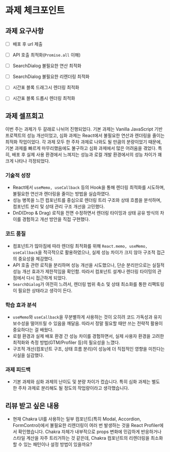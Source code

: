 # 과제 체크포인트

## 과제 요구사항

- [ ] 배포 후 url 제출

- [ ] API 호출 최적화(`Promise.all` 이해)

- [ ] SearchDialog 불필요한 연산 최적화
- [ ] SearchDialog 불필요한 리렌더링 최적화

- [ ] 시간표 블록 드래그시 렌더링 최적화
- [ ] 시간표 블록 드롭시 렌더링 최적화

## 과제 셀프회고

<!-- 과제에 대한 회고를 작성해주세요 -->

이번 주는 과제가 두 갈래로 나뉘어 진행되었다. 기본 과제는 Vanilla JavaScript 기반 프로젝트의 성능 개선이었고,
심화 과제는 React에서 불필요한 연산과 렌더링을 줄이는 최적화 작업이었다.
각 과제 모두 한 주차 과제로 나와도 될 만큼의 분량이었기 때문에, 기본 과제를 빠르게 마무리했음에도 불구하고 심화 과제에서 많은 어려움을 겪었다.
특히, 배포 후 실제 사용 환경에서 느껴지는 성능과 로컬 개발 환경에서의 성능 차이가 꽤 크게 나타나 걱정되었다.

### 기술적 성장

<!-- 예시
- 새로 학습한 개념
- 기존 지식의 재발견/심화
- 구현 과정에서의 기술적 도전과 해결
-->

- React에서 `useMemo, useCallback` 등의 Hook을 통해 렌더링 최적화를 시도하며, 불필요한 연산과 렌더링을 줄이는 방법을 실습하였다.
- 성능 병목을 느낀 컴포넌트를 중심으로 렌더링 트리 구조와 상태 흐름을 분석하며, 컴포넌트 분리 및 상태 관리 구조 개선을 고민했다.
- DnD(Drop & Drag) 로직을 전면 수정하면서 렌더링 타이밍과 상태 공유 방식의 차이를 경험하고 개선 방안을 직접 구현했다.

### 코드 품질

<!-- 예시
- 특히 만족스러운 구현
- 리팩토링이 필요한 부분
- 코드 설계 관련 고민과 결정
-->

- 컴포넌트가 많아짐에 따라 렌더링 최적화를 위해 `React.memo, useMemo, useCallback`을 적극적으로 활용하였으나, 실제 성능 차이가 크지 않아 구조적 접근의 중요성을 체감했다.
- API 호출 관련 로직을 분리하며 성능 개선을 시도했으나, 단순 분리만으로는 실질적 성능 개선 효과가 제한적임을 확인함. 따라서 컴포넌트 설계나 렌더링 타이밍의 관점에서 다시 접근하게 되었다.
- `SearchDialog`가 여전히 느려서, 렌더링 범위 축소 및 상태 최소화를 통한 리팩토링이 필요한 상태라고 생각이 든다.

### 학습 효과 분석

<!-- 예시
- 가장 큰 배움이 있었던 부분
- 추가 학습이 필요한 영역
- 실무 적용 가능성
-->

- `useMemo`와 `useCallback`을 무분별하게 사용하는 것이 오히려 코드 가독성과 유지보수성을 떨어뜨릴 수 있음을 깨달음. 따라서 정말 필요할 때만 쓰는 전략적 활용이 중요하다는 걸 배웠다.
- 로컬 환경과 실제 배포 환경 간 성능 차이를 경험하면서, 실제 사용자 환경을 고려한 최적화와 측정 방법(GTM/Profiler 등)의 필요성을 느꼈다.
- 구조적 개선(컴포넌트 구조, 상태 흐름 분리)이 성능에 더 직접적인 영향을 미친다는 사실을 실감했다.

### 과제 피드백

<!-- 예시
- 과제에서 모호하거나 애매했던 부분
- 과제에서 좋았던 부분
-->

- 기본 과제와 심화 과제의 난이도 및 분량 차이가 컸습니다. 특히 심화 과제는 별도 한 주차 과제로 분리해도 될 정도의 작업량이라고 생각했습니다.

## 리뷰 받고 싶은 내용

<!--
피드백 받고 싶은 내용을 구체적으로 남겨주세요
모호한 요청은 피드백을 남기기 어렵습니다.

참고링크: https://chatgpt.com/share/675b6129-515c-8001-ba72-39d0fa4c7b62

모호한 요청의 예시)
- 코드 스타일에 대한 피드백 부탁드립니다.
- 코드 구조에 대한 피드백 부탁드립니다.
- 개념적인 오류에 대한 피드백 부탁드립니다.
- 추가 구현이 필요한 부분에 대한 피드백 부탁드립니다.

구체적인 요청의 예시)
- 현재 함수와 변수명을 보면 직관성이 떨어지는 것 같습니다. 함수와 변수를 더 명확하게 이름 지을 수 있는 방법에 대해 조언해주실 수 있나요?
- 현재 파일 단위로 코드가 분리되어 있지만, 모듈화나 계층화가 부족한 것 같습니다. 어떤 기준으로 클래스를 분리하거나 모듈화를 진행하면 유지보수에 도움이 될까요?
- MVC 패턴을 따르려고 했는데, 제가 구현한 구조가 MVC 원칙에 맞게 잘 구성되었는지 검토해주시고, 보완할 부분을 제안해주실 수 있을까요?
- 컴포넌트 간의 의존성이 높아져서 테스트하기 어려운 상황입니다. 의존성을 낮추고 테스트 가능성을 높이는 구조 개선 방안이 있을까요?
-->

- 현재 Chakra UI를 사용하는 일부 컴포넌트(특히 Modal, Accordion, FormControl)에서 불필요한 리렌더링이 여러 번 발생하는 것을 React Profiler에서 확인했습니다. Chakra 자체가 내부적으로 props 변화에 민감하게 반응하거나 스타일 계산을 자주 트리거하는 것 같은데, Chakra 컴포넌트의 리렌더링을 최소화할 수 있는 패턴이나 설정 방법이 있을까요?
